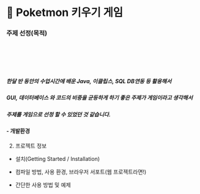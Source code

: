 # :speech_balloon: Poketmon 키우기 게임

### 주제 선정(목적)

<br>
<br>
<br>
<br>

##### 한달 반 동안의 수업시간에 배운 Java, 이클립스, SQL DB연동 등 활용해서 
##### GUI, 데이터베이스 와 코드의 비중을 균등하게 하기 좋은 주제가 게임이라고 생각해서
##### 주제를 게임으로 선정 할 수 있었던 것 같습니다.


#### - 개발환경

2. 프로젝트 정보
- 설치(Getting Started / Installation)

- 컴파일 방법, 사용 환경, 브라우저 서포트(웹 프로젝트라면!)

- 간단한 사용 방법 및 예제

